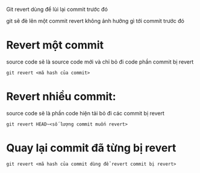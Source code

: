 Git revert dùng để lùi lại commit trước đó

git sẽ đè lên một commit revert không ảnh hưởng gì tới commit trước đó

# Revert một commit 
source code sẽ là source code mới và chỉ bỏ đi code phần commit bị revert
```shell
git revert <mã hash của commit>
```
# Revert nhiều commit:
source code sẽ là phần code hiện tải bỏ đi các commit bị revert
```shell
git revert HEAD~<số lượng commit muốn revert>
```

# Quay lại commit đã từng bị revert
```shell
git revert <mã hash của commit dùng để revert commit bị revert>
```